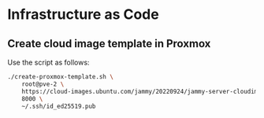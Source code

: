 # Infrastructure as Code

## Create cloud image template in Proxmox

Use the script as follows:

```sh
./create-proxmox-template.sh \
    root@pve-2 \
    https://cloud-images.ubuntu.com/jammy/20220924/jammy-server-cloudimg-amd64.img \
    8000 \
    ~/.ssh/id_ed25519.pub
```